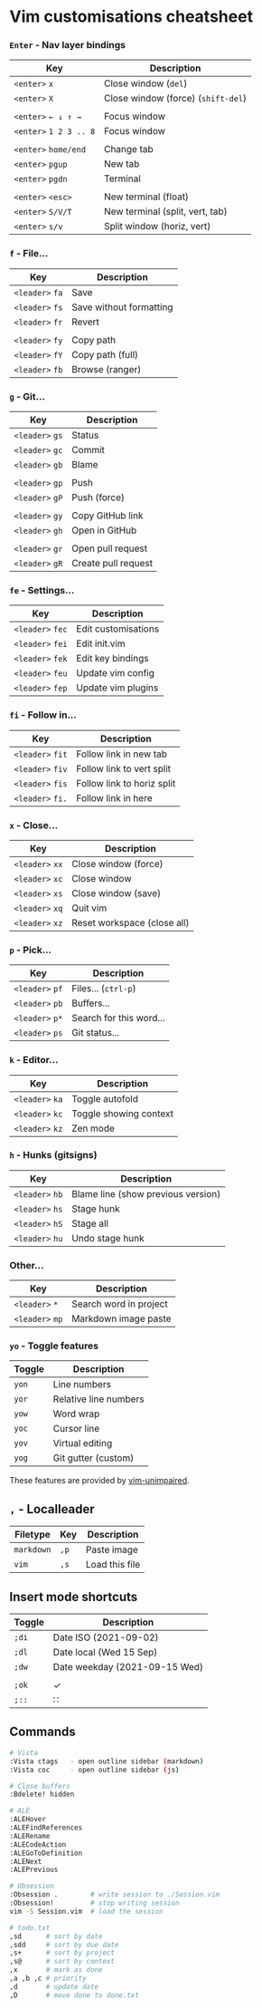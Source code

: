 # Vim customisations cheatsheet

### `Enter` - Nav layer bindings

| Key                    | Description                        |
| ---------------------- | ---------------------------------- |
| `<enter>` `x`          | Close window (`del`)               |
| `<enter>` `X`          | Close window (force) (`shift-del`) |
|                        |                                    |
| `<enter>` `← ↓ ↑ →`    | Focus window                       |
| `<enter>` `1 2 3 .. 8` | Focus window                       |
|                        |                                    |
| `<enter>` `home/end`   | Change tab                         |
| `<enter>` `pgup`       | New tab                            |
| `<enter>` `pgdn`       | Terminal                           |
|                        |                                    |
| `<enter>` `<esc>`      | New terminal (float)               |
| `<enter>` `S/V/T`      | New terminal (split, vert, tab)    |
| `<enter>` `s/v`        | Split window (horiz, vert)         |

### `f` - File...

| Key             | Description             |
| --------------- | ----------------------- |
| `<leader>` `fa` | Save                    |
| `<leader>` `fs` | Save without formatting |
| `<leader>` `fr` | Revert                  |
|                 |                         |
| `<leader>` `fy` | Copy path               |
| `<leader>` `fY` | Copy path (full)        |
| `<leader>` `fb` | Browse (ranger)         |

### `g` - Git...

| Key             | Description         |
| --------------- | ------------------- |
| `<leader>` `gs` | Status              |
| `<leader>` `gc` | Commit              |
| `<leader>` `gb` | Blame               |
|                 |                     |
| `<leader>` `gp` | Push                |
| `<leader>` `gP` | Push (force)        |
|                 |                     |
| `<leader>` `gy` | Copy GitHub link    |
| `<leader>` `gh` | Open in GitHub      |
|                 |                     |
| `<leader>` `gr` | Open pull request   |
| `<leader>` `gR` | Create pull request |

### `fe` - Settings...

| Key              | Description         |
| ---------------- | ------------------- |
| `<leader>` `fec` | Edit customisations |
| `<leader>` `fei` | Edit init.vim       |
| `<leader>` `fek` | Edit key bindings   |
| `<leader>` `feu` | Update vim config   |
| `<leader>` `fep` | Update vim plugins  |

### `fi` - Follow in...

| Key              | Description         |
| ---------------- | ------------------- |
| `<leader>` `fit` | Follow link in new tab |
| `<leader>` `fiv` | Follow link to vert split |
| `<leader>` `fis` | Follow link to horiz split |
| `<leader>` `fi.` | Follow link in here |

### `x` - Close...

| Key             | Description                 |
| --------------- | --------------------------- |
| `<leader>` `xx` | Close window (force)        |
| `<leader>` `xc` | Close window                |
| `<leader>` `xs` | Close window (save)         |
| `<leader>` `xq` | Quit vim                    |
| `<leader>` `xz` | Reset workspace (close all) |

### `p` - Pick...

| Key             | Description             |
| --------------- | ----------------------- |
| `<leader>` `pf` | Files... (`ctrl-p`)     |
| `<leader>` `pb` | Buffers...              |
| `<leader>` `p*` | Search for this word... |
| `<leader>` `ps` | Git status...           |

### `k` - Editor...

| Key             | Description            |
| --------------- | ---------------------- |
| `<leader>` `ka` | Toggle autofold        |
| `<leader>` `kc` | Toggle showing context |
| `<leader>` `kz` | Zen mode               |

### `h` - Hunks (gitsigns)

| Key             | Description                        |
| --------------- | ---------------------------------- |
| `<leader>` `hb` | Blame line (show previous version) |
| `<leader>` `hs` | Stage hunk                         |
| `<leader>` `hS` | Stage all                          |
| `<leader>` `hu` | Undo stage hunk                    |

### Other...

| Key             | Description            |
| --------------- | ---------------------- |
| `<leader>` `*`  | Search word in project |
| `<leader>` `mp` | Markdown image paste   |

### `yo` - Toggle features

| Toggle | Description           |
| ------ | --------------------- |
| `yon`  | Line numbers          |
| `yor`  | Relative line numbers |
| `yow`  | Word wrap             |
| `yoc`  | Cursor line           |
| `yov`  | Virtual editing       |
| `yog`  | Git gutter (custom)   |

These features are provided by [vim-unimpaired](https://github.com/tpope/vim-unimpaired).

## `,` - Localleader

| Filetype   | Key  | Description    |
| ---------- | ---- | -------------- |
| `markdown` | `,p` | Paste image    |
| `vim`      | `,s` | Load this file |

## Insert mode shortcuts

| Toggle | Description                   |
| ------ | ----------------------------- |
| `;di`  | Date ISO (2021-09-02)         |
| `;dl`  | Date local (Wed 15 Sep)       |
| `;dw`  | Date weekday (2021-09-15 Wed) |
|        |                               |
| `;ok`  | ✓                             |
| `;::`  | ∷                             |

## Commands

```sh
# Vista
:Vista ctags   - open outline sidebar (markdown)
:Vista coc     - open outline sidebar (js)

# Close buffers
:Bdelete! hidden

# ALE
:ALEHover
:ALEFindReferences
:ALERename
:ALECodeAction
:ALEGoToDefinition
:ALENext
:ALEPrevious

# Obsession
:Obsession .        # write session to ./Session.vim
:Obsession!         # stop writing session
vim -S Session.vim  # load the session

# todo.txt
,sd      # sort by date
,sdd     # sort by due date
,s+      # sort by project
,s@      # sort by context
,x       # mark as done
,a ,b ,c # priority
,d       # update date
,D       # move done to done.txt
```
